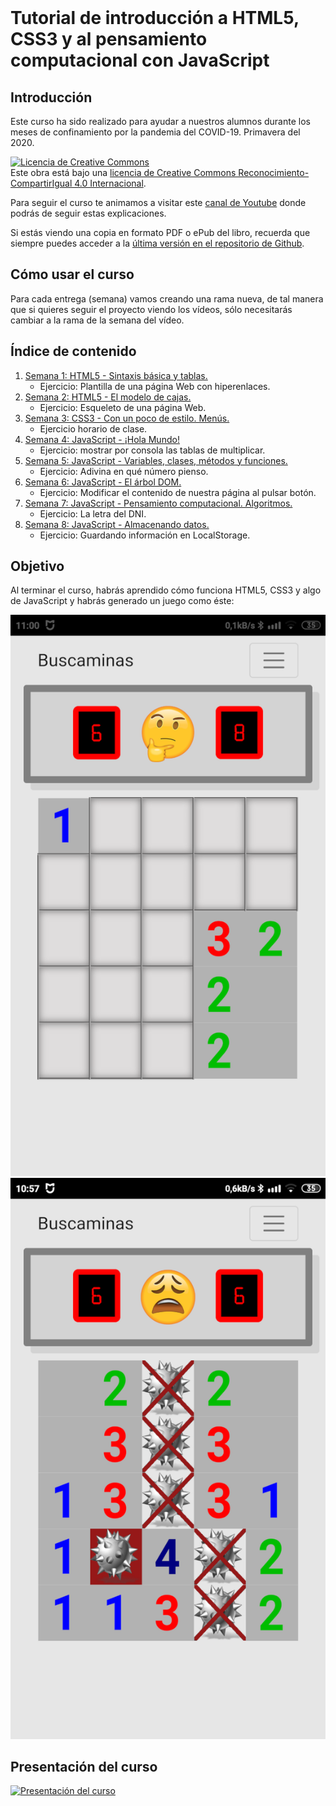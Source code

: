 <div style="page-break-after: always; visibility: hidden"> 
\pagebreak 
</div>

# Tutorial de introducción a HTML5, CSS3 y al pensamiento computacional con JavaScript 

## Introducción

Este curso ha sido realizado para ayudar a nuestros alumnos durante los meses de confinamiento por la pandemia del COVID-19. Primavera del 2020.

[![Licencia de Creative Commons](https://i.creativecommons.org/l/by-sa/4.0/88x31.png)](http://creativecommons.org/licenses/by-sa/4.0/)  
Este obra está bajo una [licencia de Creative Commons Reconocimiento-CompartirIgual 4.0 Internacional](http://creativecommons.org/licenses/by-sa/4.0/).

Para seguir el curso te animamos a visitar este [canal de Youtube](https://www.youtube.com/user/juanguedu) donde podrás de seguir estas explicaciones.

Si estás viendo una copia en formato PDF o ePub del libro, recuerda que siempre puedes acceder a la [última versión en el repositorio de Github](https://github.com/juangualberto/tutorial-html5js).

## Cómo usar el curso

Para cada entrega (semana) vamos creando una rama nueva, de tal manera que si quieres seguir el proyecto viendo los vídeos, sólo necesitarás cambiar a la rama de la semana del vídeo.

## Índice de contenido

1. [Semana 1: HTML5 - Sintaxis básica y tablas.](./Semana1.md)
   + Ejercicio: Plantilla de una página Web con hiperenlaces.
2. [Semana 2: HTML5 - El modelo de cajas.](./Semana2.md)
   + Ejercicio: Esqueleto de una página Web.
3. [Semana 3: CSS3 - Con un poco de estilo. Menús.](./Semana3.md)
   + Ejercicio horario de clase.
4. [Semana 4: JavaScript - ¡Hola Mundo!](./Semana4.md)
   + Ejercicio: mostrar por consola las tablas de multiplicar.
5. [Semana 5: JavaScript - Variables, clases, métodos y funciones.](./Semana5.md)
   + Ejercicio: Adivina en qué número pienso.
6. [Semana 6: JavaScript - El árbol DOM.](./Semana6.md)
   + Ejercicio: Modificar el contenido de nuestra página al pulsar botón.
7. [Semana 7: JavaScript - Pensamiento computacional. Algoritmos.](./Semana7.md)
   + Ejercicio: La letra del DNI.
8. [Semana 8: JavaScript - Almacenando datos.](./Semana8.md)
   + Ejercicio: Guardando información en LocalStorage.

## Objetivo

Al terminar el curso, habrás aprendido cómo funciona HTML5, CSS3 y algo de JavaScript y habrás generado un juego como éste:

![Buscaminas jugando](./docs/Screenshot_buscaminas01.png) ![Buscaminas perdedor](./docs/Screenshot_buscaminas02.png)

## Presentación del curso

[![Presentación del curso](http://img.youtube.com/vi/Tdn_sXVzXtA/0.jpg)](http://www.youtube.com/watch?v=Tdn_sXVzXtA)
